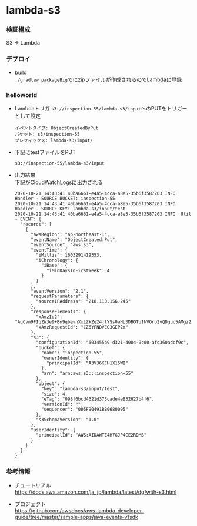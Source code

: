 # lambda-s3

### 検証構成
S3 → Lambda

### デプロイ

* build  
  `./gradlew packageBig`でにzipファイルが作成されるのでLambdaに登録  


### helloworld

* Lambdaトリガ
  `s3://inspection-55/lambda-s3/input`へのPUTをトリガーとして設定
  ```
  イベントタイプ: ObjectCreatedByPut
  バケット: s3/inspection-55
  プレフィックス: lambda-s3/input/
  ```

* 下記にtestファイルをPUT  
  ```
  s3://inspection-55/lambda-s3/input
  ```
  
* 出力結果  
  下記がCloudWatchLogsに出力される  
  ```
  2020-10-21 14:43:41 40ba6661-e4a5-4cca-a8e5-35b6f3587203 INFO  Handler - SOURCE BUCKET: inspection-55
  2020-10-21 14:43:41 40ba6661-e4a5-4cca-a8e5-35b6f3587203 INFO  Handler - SOURCE KEY: lambda-s3/input/test
  2020-10-21 14:43:41 40ba6661-e4a5-4cca-a8e5-35b6f3587203 INFO  Util - EVENT: {
    "records": [
      {
        "awsRegion": "ap-northeast-1",
        "eventName": "ObjectCreated:Put",
        "eventSource": "aws:s3",
        "eventTime": {
          "iMillis": 1603291419353,
          "iChronology": {
            "iBase": {
              "iMinDaysInFirstWeek": 4
            }
          }
        },
        "eventVersion": "2.1",
        "requestParameters": {
          "sourceIPAddress": "218.110.156.245"
        },
        "responseElements": {
          "xAmzId2": "AqCvm9FIqZWJe9+Bn9qbevnXxLZkZq24jtYSs0aHL3DBOTuIkVOro2vQDguc5AMgz2tOpfYwnaHWOlvUif+n2PuhVhQxAulz",
          "xAmzRequestId": "CZ6YFNDVEQ3GEP2Y"
        },
        "s3": {
          "configurationId": "603455b9-d321-4084-9c00-afd360adcf9c",
          "bucket": {
            "name": "inspection-55",
            "ownerIdentity": {
              "principalId": "A3V36KCH1X15WI"
            },
            "arn": "arn:aws:s3:::inspection-55"
          },
          "object": {
            "key": "lambda-s3/input/test",
            "size": 4,
            "eTag": "098f6bcd4621d373cade4e832627b4f6",
            "versionId": "",
            "sequencer": "005F90491BB0680095"
          },
          "s3SchemaVersion": "1.0"
        },
        "userIdentity": {
          "principalId": "AWS:AIDAWTE4H7GJP4CE2RDMB"
        }
      }
    ]
  }
  ```


### 参考情報

* チュートリアル  
  https://docs.aws.amazon.com/ja_jp/lambda/latest/dg/with-s3.html

* プロジェクト  
  https://github.com/awsdocs/aws-lambda-developer-guide/tree/master/sample-apps/java-events-v1sdk
